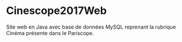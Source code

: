 # Cinescope2017Web
Site web en Java avec base de données MySQL reprenant la rubrique Cinéma présente dans le Pariscope.
